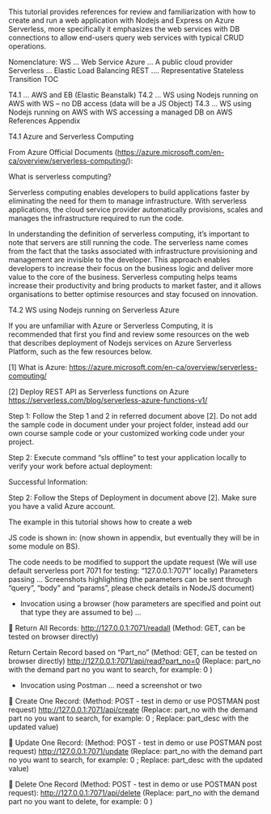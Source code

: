 This tutorial provides references for review and familiarization with how to create and run a web application with Nodejs and Express on Azure Serverless, more specifically it emphasizes the web services with DB connections to allow end-users query web services with typical CRUD operations.   

Nomenclature:
WS 		… Web Service
Azure               … A public cloud provider 
Serverless          … Elastic Load Balancing
REST               …. Representative Stateless Transition
TOC

T4.1 … AWS and EB (Elastic Beanstalk) 
T4.2 … WS using Nodejs running on AWS with WS – no DB access (data will be a JS Object)
T4.3 … WS using Nodejs running on AWS with WS accessing a managed DB on AWS
References
Appendix

T4.1 Azure and Serverless Computing 

From Azure Official Documents (https://azure.microsoft.com/en-ca/overview/serverless-computing/):  

What is serverless computing?

Serverless computing enables developers to build applications faster by eliminating the need for them to manage infrastructure. With serverless applications, the cloud service provider automatically provisions, scales and manages the infrastructure required to run the code.

In understanding the definition of serverless computing, it’s important to note that servers are still running the code. The serverless name comes from the fact that the tasks associated with infrastructure provisioning and management are invisible to the developer. This approach enables developers to increase their focus on the business logic and deliver more value to the core of the business. Serverless computing helps teams increase their productivity and bring products to market faster, and it allows organisations to better optimise resources and stay focused on innovation.

T4.2 WS using Nodejs running on Serverless Azure 

If you are unfamiliar with Azure or Serverless Computing, it is recommended that first you find and review some resources on the web that describes deployment of Nodejs services on Azure Serverless Platform, such as the few resources below.

[1]	What is Azure:
https://azure.microsoft.com/en-ca/overview/serverless-computing/

[2]	Deploy REST API as Serverless functions on Azure
https://serverless.com/blog/serverless-azure-functions-v1/


Step 1:  Follow the Step 1 and 2 in referred document above [2]. Do not add the sample code in document under your project folder, instead add our own course sample code or your customized working code under your project.

Step 2:  Execute command “sls offline” to test your application locally to verify your work before actual deployment:
 

Successful Information:
 

Step 2:  Follow the Steps of Deployment in document above [2]. Make sure you have a valid Azure account.

The example in this tutorial shows how to create a web 

JS code is shown in: (now shown in appendix, but eventually they will be in some module on BS).  

The code needs to be modified to support the update request 
(We will use default serverless port 7071 for testing:  “127.0.0.1:7071”  locally)
Parameters passing … Screenshots highlighting (the parameters can be sent through “query”, “body” and “params”, please check details in NodeJS document)
 
-	Invocation using a browser (how parameters are specified and point out that type they are assumed to be) … 

	Return All Records:
http://127.0.0.1:7071/readall   (Method: GET, can be tested on browser directly)

 
Return Certain Record based on “Part_no” (Method: GET, can be tested on browser directly)
http://127.0.0.1:7071/api/read?part_no=0  (Replace: part_no with the demand part no you want to search, for example:  0 )

 
-	Invocation using Postman … need a screenshot or two

	Create One Record: (Method: POST  - test in demo or use POSTMAN post request)
http://127.0.0.1:7071/api/create (Replace: part_no with the demand part no you want to search, for example:  0 ;  Replace: part_desc with the updated value)

 

	Update One Record: (Method: POST  - test in demo or use POSTMAN post request)
http://127.0.0.1:7071/update (Replace: part_no with the demand part no you want to search, for example:  0 ;  Replace: part_desc with the updated value)

 

	Delete One Record (Method: POST  - test in demo or use POSTMAN post request): 
http://127.0.0.1:7071/api/delete (Replace: part_no with the demand part no you want to delete, for example:  0 )

